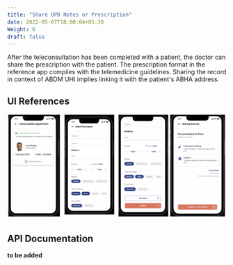 ```yaml
---
title: "Share OPD Notes or Prescription"
date: 2022-05-07T18:00:04+05:30
Weight: 6
draft: false
---
```


After the teleconsultation has been completed with a patient, the doctor can share the prescription with the patient. The prescription format in the reference app compiles with the telemedicine guidelines. Sharing the record in context of ABDM UHI implies linking it with the patient's ABHA address. 

## UI References
![Reference Screen](../Share_Notes.png)

## API Documentation

**to be added**
